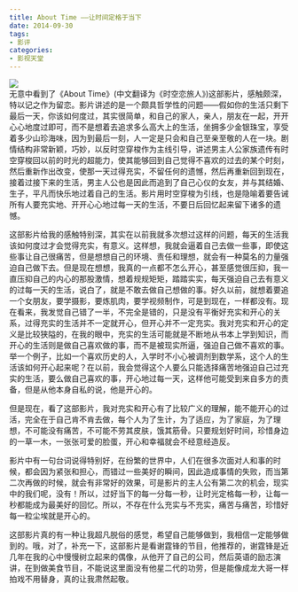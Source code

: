 ```yaml
---
title: About Time ——让时间定格于当下
date: 2014-09-30
tags:
- 影评
categories:
- 影视天堂
---
```


![](/image/abouttime.jpg)     
无意中看到了《About Time》(中文翻译为《时空恋旅人》)这部影片，感触颇深，特以记之作为留恋。影片讲述的是一个颇具哲学性的问题——假如你的生活只剩下最后一天，你该如何度过，其实很简单，和自己的家人，亲人，朋友在一起，开开心心地度过即可，而不是想着去追求多么高大上的生活，坐拥多少金银珠宝，享受着多少山珍海味，因为到最后一刻，人一定是只会和自己至亲至敬的人在一块。剧情结构非常新颖，巧妙，以反时空穿梭作为主线引导，讲述男主人公家族遗传有时空穿梭回以前的时光的超能力，使其能够回到自己觉得不喜欢的过去的某个时刻，然后重新作出改变，使那一天过得充实，不留任何的遗憾，然后再重新回到现在，接着过接下来的生活，男主人公也是因此而追到了自己心仪的女友，并与其结婚、生子，平凡而快乐地过着自己的生活。影片用时空穿梭为引线，也是隐喻着要告诫所有人要充实地、开开心心地过每一天的生活，不要日后回忆起来留下诸多的遗憾。 
<!-- more -->

这部影片给我的感触特别深，其实在以前我就多次想过这样的问题，每天的生活我该如何度过才会觉得充实，有意义。这样想，我就会逼着自己去做一些事，即使这些事让自己很痛苦，但是想想自己的环境、责任和理想，就会有一种莫名的力量强迫自己做下去。但是现在想想，我真的一点都不怎么开心，甚至感觉很压抑，我一直压抑自己的内心的那股激情，想着规规矩矩，踏踏实实，每天强迫自己去有意义的过每一天的生活，说白了，就是不敢去做自己想做的事。好久以前，就想着要追一个女朋友，要学摄影，要炼肌肉，要学视频制作，可是到现在，一样都没有。现在看来，我发觉自己错了一半，不完全是错的，只是没有平衡好充实和开心的关系，过得充实的生活并不一定就开心，但开心并不一定充实。我对充实和开心的定义是比较狭隘的，在我的眼中，充实的生活可能就是不断地从书本上学到知识，而开心的生活则是做自己喜欢做的事，而不是被现实所逼，强迫自己做不喜欢的事。举一个例子，比如一个喜欢历史的人，入学时不小心被调剂到数学系，这个人的生活该如何开心起来呢？在以前，我会觉得这个人要么只能选择痛苦地强迫自己过充实的生活，要么做自己喜欢的事，开心地过每一天，这样他可能受到来自多方的责备，但是从他本身自私的说，他是开心的。  

但是现在，看了这部影片，我对充实和开心有了比较广义的理解，能不能开心的过活，完全在于自己肯不肯去做，每个人为了生计，为了适应，为了家庭，为了理想，不可能没有痛苦，不可能不劳其皮肤，饿其筋骨。只要规划好时间，珍惜身边的一草一木，一张张可爱的脸蛋，开心和幸福就会不经意经造反。  

影片中有一句台词说得特别好，在纷繁的世界中，人们在很多次面对人和事的时候，都会因为紧张和担心，而错过一些美好的瞬间，因此造成事情的失败，而当第二次再做的时候，就会有非常好的效果，可是影片的主人公有第二次的机会，现实中的我们呢，没有！所以，过好当下的每一分每一秒，让时光定格每一秒，让每一秒都能成为最美好的回忆。所以，不存在什么充实与不充实，痛苦与痛苦，珍惜好每一粒尘埃就是开心的。  

这部影片真的有一种让我超凡脱俗的感觉，希望自己能够做到，我相信一定能够做到的。哦，对了，补充一下，这部影片是看谢霆锋的节目，他推荐的，谢霆锋是近几年在我的心中慢慢树立起来的偶像，从他开了自己的公司，然后英语的励志演讲，在到做美食节目，不能说这里面没有他星二代的功劳，但是能像成龙大哥一样拍戏不用替身，真的让我肃然起敬。